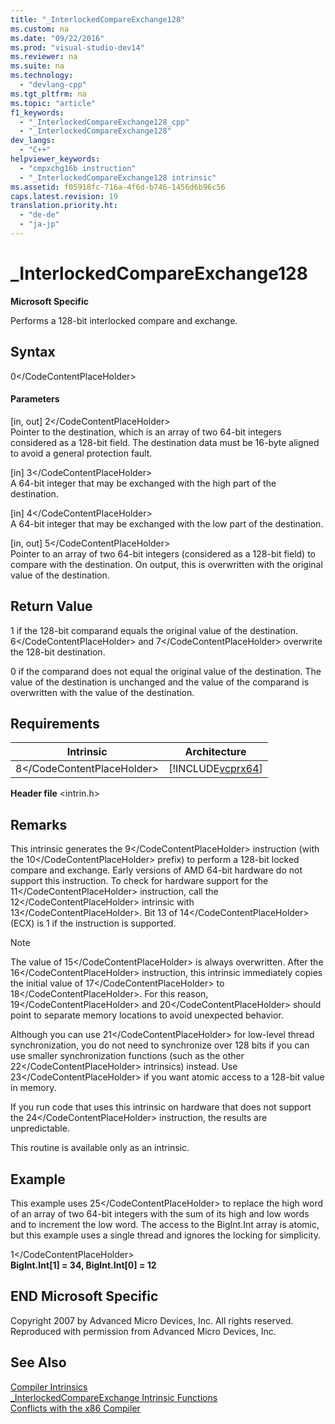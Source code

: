 ```yaml
---
title: "_InterlockedCompareExchange128"
ms.custom: na
ms.date: "09/22/2016"
ms.prod: "visual-studio-dev14"
ms.reviewer: na
ms.suite: na
ms.technology: 
  - "devlang-cpp"
ms.tgt_pltfrm: na
ms.topic: "article"
f1_keywords: 
  - "_InterlockedCompareExchange128_cpp"
  - "_InterlockedCompareExchange128"
dev_langs: 
  - "C++"
helpviewer_keywords: 
  - "cmpxchg16b instruction"
  - "_InterlockedCompareExchange128 intrinsic"
ms.assetid: f05918fc-716a-4f6d-b746-1456d6b96c56
caps.latest.revision: 19
translation.priority.ht: 
  - "de-de"
  - "ja-jp"
---
```

# _InterlockedCompareExchange128
**Microsoft Specific**  
  
 Performs a 128-bit interlocked compare and exchange.  
  
## Syntax  
  
<CodeContentPlaceHolder>0\</CodeContentPlaceHolder>  
#### Parameters  
 [in, out] <CodeContentPlaceHolder>2\</CodeContentPlaceHolder>  
 Pointer to the destination, which is an array of two 64-bit integers considered as a 128-bit field. The destination data must be 16-byte aligned to avoid a general protection fault.  
  
 [in] <CodeContentPlaceHolder>3\</CodeContentPlaceHolder>  
 A 64-bit integer that may be exchanged with the high part of the destination.  
  
 [in] <CodeContentPlaceHolder>4\</CodeContentPlaceHolder>  
 A 64-bit integer that may be exchanged with the low part of the destination.  
  
 [in, out] <CodeContentPlaceHolder>5\</CodeContentPlaceHolder>  
 Pointer to an array of two 64-bit integers (considered as a 128-bit field) to compare with the destination.  On output, this is overwritten with the original value of the destination.  
  
## Return Value  
 1 if the 128-bit comparand equals the original value of the destination. <CodeContentPlaceHolder>6\</CodeContentPlaceHolder> and <CodeContentPlaceHolder>7\</CodeContentPlaceHolder> overwrite the 128-bit destination.  
  
 0 if the comparand does not equal the original value of the destination. The value of the destination is unchanged and the value of the comparand is overwritten with the value of the destination.  
  
## Requirements  
  
|Intrinsic|Architecture|  
|---------------|------------------|  
|<CodeContentPlaceHolder>8\</CodeContentPlaceHolder>|[!INCLUDE[vcprx64](../vs140/includes/vcprx64_md.md)]|  
  
 **Header file** \<intrin.h>  
  
## Remarks  
 This intrinsic generates the <CodeContentPlaceHolder>9\</CodeContentPlaceHolder> instruction (with the <CodeContentPlaceHolder>10\</CodeContentPlaceHolder> prefix) to perform a 128-bit locked compare and exchange. Early versions of AMD 64-bit hardware do not support this instruction. To check for hardware support for the <CodeContentPlaceHolder>11\</CodeContentPlaceHolder> instruction, call the <CodeContentPlaceHolder>12\</CodeContentPlaceHolder> intrinsic with <CodeContentPlaceHolder>13\</CodeContentPlaceHolder>. Bit 13 of <CodeContentPlaceHolder>14\</CodeContentPlaceHolder> (ECX) is 1 if the instruction is supported.  
  
> [!NOTE]
>  The value of <CodeContentPlaceHolder>15\</CodeContentPlaceHolder> is always overwritten. After the <CodeContentPlaceHolder>16\</CodeContentPlaceHolder> instruction, this intrinsic immediately copies the initial value of <CodeContentPlaceHolder>17\</CodeContentPlaceHolder> to <CodeContentPlaceHolder>18\</CodeContentPlaceHolder>. For this reason, <CodeContentPlaceHolder>19\</CodeContentPlaceHolder> and <CodeContentPlaceHolder>20\</CodeContentPlaceHolder> should point to separate memory locations to avoid unexpected behavior.  
  
 Although you can use <CodeContentPlaceHolder>21\</CodeContentPlaceHolder> for low-level thread synchronization, you do not need to synchronize over 128 bits if you can use smaller synchronization functions (such as the other <CodeContentPlaceHolder>22\</CodeContentPlaceHolder> intrinsics) instead. Use <CodeContentPlaceHolder>23\</CodeContentPlaceHolder> if you want atomic access to a 128-bit value in memory.  
  
 If you run code that uses this intrinsic on hardware that does not support the <CodeContentPlaceHolder>24\</CodeContentPlaceHolder> instruction, the results are unpredictable.  
  
 This routine is available only as an intrinsic.  
  
## Example  
 This example uses <CodeContentPlaceHolder>25\</CodeContentPlaceHolder> to replace the high word of an array of two 64-bit integers with the sum of its high and low words and to increment the low word. The access to the BigInt.Int array is atomic, but this example uses a single thread and ignores the locking for simplicity.  
  
<CodeContentPlaceHolder>1\</CodeContentPlaceHolder>  
 **BigInt.Int[1] = 34, BigInt.Int[0] = 12**   
## END Microsoft Specific  
 Copyright 2007 by Advanced Micro Devices, Inc. All rights reserved. Reproduced with permission from Advanced Micro Devices, Inc.  
  
## See Also  
 [Compiler Intrinsics](../vs140/compiler-intrinsics.md)   
 [_InterlockedCompareExchange Intrinsic Functions](../vs140/_interlockedcompareexchange-intrinsic-functions.md)   
 [Conflicts with the x86 Compiler](../vs140/conflicts-with-the-x86-compiler.md)